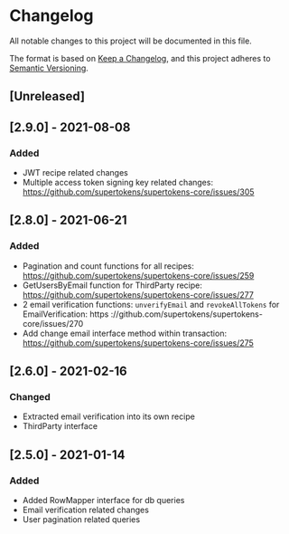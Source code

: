 # Changelog
All notable changes to this project will be documented in this file.

The format is based on [Keep a Changelog](https://keepachangelog.com/en/1.0.0/),
and this project adheres to [Semantic Versioning](https://semver.org/spec/v2.0.0.html).

## [Unreleased]

## [2.9.0] - 2021-08-08
### Added
- JWT recipe related changes
- Multiple access token signing key related changes: https://github.com/supertokens/supertokens-core/issues/305

## [2.8.0] - 2021-06-21
### Added
- Pagination and count functions for all recipes: https://github.com/supertokens/supertokens-core/issues/259
- GetUsersByEmail function for ThirdParty recipe: https://github.com/supertokens/supertokens-core/issues/277
- 2 email verification functions: `unverifyEmail` and `revokeAllTokens` for EmailVerification: https
://github.com/supertokens/supertokens-core/issues/270 
- Add change email interface method within transaction: https://github.com/supertokens/supertokens-core/issues/275

## [2.6.0] - 2021-02-16
### Changed
- Extracted email verification into its own recipe
- ThirdParty interface

## [2.5.0] - 2021-01-14
### Added
- Added RowMapper interface for db queries
- Email verification related changes
- User pagination related queries